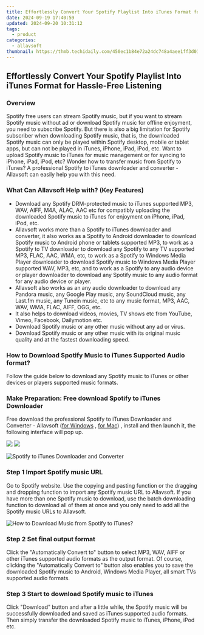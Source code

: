 ```yaml
---
title: Effortlessly Convert Your Spotify Playlist Into iTunes Format for Hassle-Free Listening
date: 2024-09-19 17:40:59
updated: 2024-09-20 10:31:12
tags:
  - product
categories:
  - allavsoft
thumbnail: https://thmb.techidaily.com/450ec1b84e72a24dc748a4aee1ff3d014e9229d42ab5bd65b8cf7e7b256ed53c.jpg
---
```


## Effortlessly Convert Your Spotify Playlist Into iTunes Format for Hassle-Free Listening

### Overview

Spotify free users can stream Spotify music, but if you want to stream Spotify music without ad or download Spotify music for offline enjoyment, you need to subscribe Spotify. But there is also a big limitation for Spotify subscriber when downloading Spotify music, that is, the downloaded Spotify music can only be played within Spotify desktop, mobile or tablet apps, but can not be played in iTunes, iPhone, iPad, iPod, etc. Want to upload Spotify music to iTunes for music management or for syncing to iPhone, iPad, iPod, etc? Wonder how to transfer music from Spotify to iTunes? A professional Spotify to iTunes downloader and converter - Allavsoft can easily help you with this need.

### What Can Allavsoft Help with? (Key Features)

* Download any Spotify DRM-protected music to iTunes supported MP3, WAV, AIFF, M4A, ALAC, AAC etc for compatibly uploading the downloaded Spotify music to iTunes for enjoyment on iPhone, iPad, iPod, etc.
* Allavsoft works more than a Spotify to iTunes downloader and converter, it also works as a Spotify to Android downloader to download Spotify music to Android phone or tablets supported MP3, to work as a Spotify to TV downloader to download any Spotify to any TV supported MP3, FLAC, AAC, WMA, etc, to work as a Spotify to Windows Media Player downloader to download Spotify music to Windows Media Player supported WAV, MP3, etc, and to work as a Spotify to any audio device or player downloader to download any Spotify music to any audio format for any audio device or player.
* Allavsoft also works as an any audio downloader to download any Pandora music, any Google Play music, any SoundCloud music, any Last.fm music, any Tunein music, etc to any music format, MP3, AAC, WAV, WMA, FLAC, AIFF, OGG, etc.
* It also helps to download videos, movies, TV shows etc from YouTube, Vimeo, Facebook, Dailymotion etc.
* Download Spotify music or any other music without any ad or virus.
* Download Spotify music or any other music with its original music quality and at the fastest downloading speed.

### How to Download Spotify Music to iTunes Supported Audio format?

Follow the guide below to download any Spotify music to iTunes or other devices or players supported music formats.

### Make Preparation: Free download Spotify to iTunes Downloader

Free download the professional Spotify to iTunes Downloader and Converter - Allavsoft ([for Windows](https://tools.techidaily.com/allavsoft/products/) , [for Mac](https://tools.techidaily.com/allavsoft/products/)) , install and then launch it, the following interface will pop up.

[![](https://www.allavsoft.com/how-to/../images/how-to/free-download-win.jpg)](https://tools.techidaily.com/allavsoft/products/) [![](https://www.allavsoft.com/how-to/../images/how-to/free-download-mac.jpg)](https://tools.techidaily.com/allavsoft/products/)

![Spotify to iTunes Downloader and Converter](https://www.allavsoft.com/how-to/../images/allavsoft/screen-shot-600.jpg)

### Step 1 Import Spotify music URL

Go to Spotify website. Use the copying and pasting function or the dragging and dropping function to import any Spotify music URL to Allavsoft. If you have more than one Spotify music to download, use the batch downloading function to download all of them at once and you only need to add all the Spotify music URLs to Allavsoft.

![How to Download Music from Spotify to iTunes?](https://www.allavsoft.com/how-to/../images/how-to/download-rtmp-video/download-rtmp-video.jpg)

### Step 2 Set final output format

Click the "Automatically Convert to" button to select MP3, WAV, AIFF or other iTunes supported audio formats as the output format. Of course, clicking the "Automatically Convert to" button also enables you to save the downloaded Spotify music to Android, Windows Media Player, all smart TVs supported audio formats.

### Step 3 Start to download Spotify music to iTunes

Click "Download" button and after a little while, the Spotify music will be successfully downloaded and saved as iTunes supported audio formats. Then simply transfer the downloaded Spotify music to iTunes, iPhone, iPod etc.

<ins class="adsbygoogle"
     style="display:block"
     data-ad-format="autorelaxed"
     data-ad-client="ca-pub-7571918770474297"
     data-ad-slot="1223367746"></ins>



<ins class="adsbygoogle"
     style="display:block"
     data-ad-client="ca-pub-7571918770474297"
     data-ad-slot="8358498916"
     data-ad-format="auto"
     data-full-width-responsive="true"></ins>

